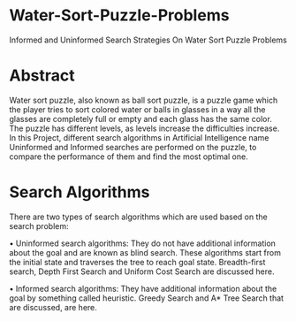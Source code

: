 # Water-Sort-Puzzle-Problems
Informed and Uninformed Search Strategies On  Water Sort Puzzle Problems

# Abstract
Water sort puzzle, also known as ball sort puzzle, is 
a puzzle game which the player tries to sort colored water or balls 
in glasses in a way all the glasses are completely full or empty and 
each glass has the same color. The puzzle has different levels, as 
levels increase the difficulties increase. In this Project, different 
search algorithms in Artificial Intelligence name Uninformed and 
Informed searches are performed on the puzzle, to compare the 
performance of them and find the most optimal one.

# Search Algorithms
There are two types of search algorithms which are used 
based on the search problem: 

• Uninformed search algorithms: They do not have 
additional information about the goal and are 
known as blind search. These algorithms start 
from the initial state and traverses the tree to 
reach goal state. Breadth-first search, Depth First 
Search and Uniform Cost Search are discussed here.

• Informed search algorithms: They have additional 
information about the goal by something called 
heuristic. Greedy Search and A* Tree Search that
are discussed, are here.

